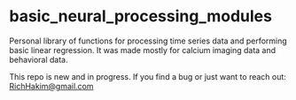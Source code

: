 #  basic_neural_processing_modules 
Personal library of functions for processing time series data and performing basic linear regression. It was made mostly for calcium imaging data and behavioral data.

This repo is new and in progress. If you find a bug or just want to reach out: RichHakim@gmail.com